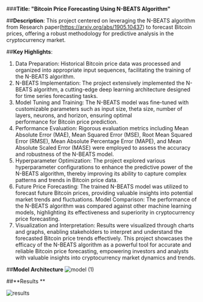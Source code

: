 ###**Title: "Bitcoin Price Forecasting Using N-BEATS Algorithm"**

##**Description**:
This project centered on leveraging the N-BEATS algorithm from Research paper(https://arxiv.org/abs/1905.10437) to forecast Bitcoin prices, offering a robust methodology for predictive analysis in the cryptocurrency market.

##**Key Highlights**:

1. Data Preparation: Historical Bitcoin price data was processed and organized into appropriate input sequences, facilitating the training of the N-BEATS algorithm.
2. N-BEATS Implementation: The project extensively implemented the N-BEATS algorithm, a cutting-edge deep learning architecture designed for time series forecasting tasks.
3. Model Tuning and Training: The N-BEATS model was fine-tuned with customizable parameters such as input size, theta size, number of layers, neurons, and horizon, ensuring optimal       
   performance for Bitcoin price prediction.
4. Performance Evaluation: Rigorous evaluation metrics including Mean Absolute Error (MAE), Mean Squared Error (MSE), Root Mean Squared Error (RMSE), Mean Absolute Percentage Error 
   (MAPE), and Mean Absolute Scaled Error (MASE) were employed to assess the accuracy and robustness of the N-BEATS model.
5. Hyperparameter Optimization: The project explored various hyperparameter configurations to enhance the predictive power of the N-BEATS algorithm, thereby improving its ability to 
   capture complex patterns and trends in Bitcoin price data.
6. Future Price Forecasting: The trained N-BEATS model was utilized to forecast future Bitcoin prices, providing valuable insights into potential market trends and fluctuations.
   Model Comparison: The performance of the N-BEATS algorithm was compared against other machine learning models, highlighting its effectiveness and superiority in cryptocurrency price 
   forecasting.
7. Visualization and Interpretation: Results were visualized through charts and graphs, enabling stakeholders to interpret and understand the forecasted Bitcoin price trends effectively.
   This project showcases the efficacy of the N-BEATS algorithm as a powerful tool for accurate and reliable Bitcoin price forecasting, empowering investors and analysts with valuable 
   insights into cryptocurrency market dynamics and trends.

##**Model Architecture**
![model (1)](https://github.com/charanj15076/BitPredict_Forecast/assets/37012040/c71ecf45-e6cf-461f-b1b8-14cade11732f)


##**Results **

![results](https://github.com/charanj15076/BitPredict_Forecast/assets/37012040/7d523c08-6842-4c0c-8e39-ada9a269b52d)
